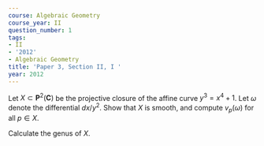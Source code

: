 ```yaml
---
course: Algebraic Geometry
course_year: II
question_number: 1
tags:
- II
- '2012'
- Algebraic Geometry
title: 'Paper 3, Section II, I '
year: 2012
---
```




Let $X \subset \mathbf{P}^{2}(\mathbf{C})$ be the projective closure of the affine curve $y^{3}=x^{4}+1$. Let $\omega$ denote the differential $d x / y^{2}$. Show that $X$ is smooth, and compute $v_{p}(\omega)$ for all $p \in X$.

Calculate the genus of $X$.